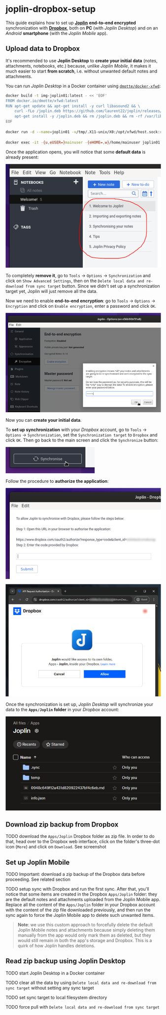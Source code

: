# joplin-dropbox-setup

This guide explains how to set up **[Joplin](https://joplinapp.org/)** **end-to-end encrypted** synchronization with **[Dropbox](https://www.dropbox.com/)**, both on **PC** (with _Joplin Desktop_) and on an _Android_ **smartphone** (with the _Joplin Mobile_ app).

## Upload data to Dropbox

It's recommended to use **Joplin Desktop** to **create your initial data** (notes, attachments, notebooks, etc.) because, unlike _Joplin Mobile_, it makes it much easier to start **from scratch**, i.e. without unwanted default notes and attachments.

You can run _Joplin Desktop_ in a Docker container using [`dmotte/docker-xfwd`](https://github.com/dmotte/docker-xfwd):

```bash
docker build -t img-joplin01:latest - << 'EOF'
FROM docker.io/dmotte/xfwd:latest
RUN apt-get update && apt-get install -y curl libasound2 && \
    curl -fLo /joplin.deb https://github.com/laurent22/joplin/releases/latest/download/Joplin-3.2.13.deb && \
    apt-get install -y /joplin.deb && rm /joplin.deb && rm -rf /var/lib/apt/lists/*
EOF

docker run -d --name=joplin01 -v/tmp/.X11-unix/X0:/opt/xfwd/host.sock:ro -v"${XAUTHORITY:?}:/opt/xfwd/host.xauth:ro" img-joplin01:latest

docker exec -it -{u,eUSER=}mainuser -{eHOME=,w}/home/mainuser joplin01 joplin --no-sandbox
```

Once the application opens, you will notice that some **default data** is already present:

![](img/screen01-desktop-default-data.png)

To completely **remove it**, go to `Tools` &rarr; `Options` &rarr; `Synchronization` and click on `Show Advanced Settings`, then on the `Delete local data and re-download from sync target` button. Since we didn't set up a synchronization target yet, Joplin will just remove all the data.

Now we need to enable **end-to-end encryption**: go to `Tools` &rarr; `Options` &rarr; `Encryption` and click on `Enable encryption`, enter a password and click `OK`.

![](img/screen02-desktop-encryption.png)

Now you can **create your initial data**.

To **set up synchronization** with your _Dropbox_ account, go to `Tools` &rarr; `Options` &rarr; `Synchronization`, set the `Synchronization target` to `Dropbox` and click `OK`. Then go back to the main screen and click the `Synchronize` button:

![](img/screen03-desktop-synchronize.png)

Follow the procedure to **authorize the application**:

![](img/screen04-desktop-authorize.png)

![](img/screen05-desktop-allow.png)

Once the synchronization is set up, _Joplin Desktop_ will synchronize your data to the **`Apps/Joplin` folder** in your _Dropbox_ account:

![](img/screen06-dropbox-content.png)

## Download zip backup from Dropbox

TODO download the `Apps/Joplin` Dropbox folder as zip file. In order to do that, head over to the Dropbox web interface, click on the folder's three-dot icon (`More`) and click on `Download`. See screenshot

## Set up Joplin Mobile

TODO Important: download a zip backup of the Dropbox data before proceeding. See related section

TODO setup sync with Dropbox and run the first sync. After that, you'll notice that some items are created in the Dropbox `Apps/Joplin` folder: they are the default notes and attachments uploaded from the Joplin Mobile app. Replace all the content of the `Apps/Joplin` folder in your Dropbox account with the content of the zip file downloaded previously, and then run the sync again to force the Joplin Mobile app to delete such unwanted items.

> **Note**: we use this custom approach to forcefully delete the default Joplin Mobile notes and attachments because simply deleting them manually from the app would only mark them as deleted, but they would still remain in both the app's storage and Dropbox. This is a quirk of how Joplin handles deletions.

## Read zip backup using Joplin Desktop

TODO start Joplin Desktop in a Docker container

TODO clear all the data by using `Delete local data and re-download from sync target` without setting any sync target

TODO set sync target to local filesystem directory

TODO force pull with `Delete local data and re-download from sync target`
